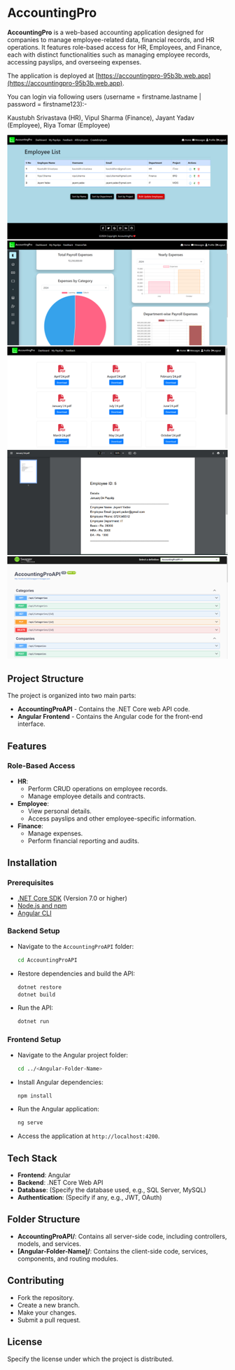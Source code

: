 # AccountingPro

**AccountingPro** is a web-based accounting application designed for companies to manage employee-related data, financial records, and HR operations. It features role-based access for HR, Employees, and Finance, each with distinct functionalities such as managing employee records, accessing payslips, and overseeing expenses.

The application is deployed at [https://accountingpro-95b3b.web.app](https://accountingpro-95b3b.web.app).

You can login via following users (username = firstname.lastname | password = firstname123):-

Kaustubh Srivastava (HR), Vipul Sharma (Finance), Jayant Yadav (Employee), Riya Tomar (Employee)

![EmployeeList](src/assets/2.png)
![Expense](src/assets/5.png)
![PDF1](src/assets/3.png)
![PDF2](src/assets/4.png)
![Swagger](src/assets/1.png)

## Project Structure

The project is organized into two main parts:
- **AccountingProAPI** - Contains the .NET Core web API code.
- **Angular Frontend** - Contains the Angular code for the front-end interface.

## Features

### Role-Based Access

- **HR**:
  - Perform CRUD operations on employee records.
  - Manage employee details and contracts.
- **Employee**:
  - View personal details.
  - Access payslips and other employee-specific information.
- **Finance**:
  - Manage expenses.
  - Perform financial reporting and audits.

## Installation

### Prerequisites

- [.NET Core SDK](https://dotnet.microsoft.com/download) (Version 7.0 or higher)
- [Node.js and npm](https://nodejs.org/en/download/)
- [Angular CLI](https://angular.io/cli)

### Backend Setup

- Navigate to the `AccountingProAPI` folder:
  ```bash
  cd AccountingProAPI
  ```
- Restore dependencies and build the API:
  ```bash
  dotnet restore
  dotnet build
  ```
- Run the API:
  ```bash
  dotnet run
  ```

### Frontend Setup

- Navigate to the Angular project folder:
  ```bash
  cd ../<Angular-Folder-Name>
  ```
- Install Angular dependencies:
  ```bash
  npm install
  ```
- Run the Angular application:
  ```bash
  ng serve
  ```
- Access the application at `http://localhost:4200`.

## Tech Stack

- **Frontend**: Angular
- **Backend**: .NET Core Web API
- **Database**: (Specify the database used, e.g., SQL Server, MySQL)
- **Authentication**: (Specify if any, e.g., JWT, OAuth)

## Folder Structure

- **AccountingProAPI/**: Contains all server-side code, including controllers, models, and services.
- **[Angular-Folder-Name]/**: Contains the client-side code, services, components, and routing modules.

## Contributing

- Fork the repository.
- Create a new branch.
- Make your changes.
- Submit a pull request.

## License

Specify the license under which the project is distributed.


